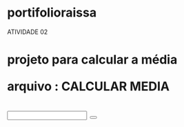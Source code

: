 # portifolioraissa

 ATIVIDADE 02

<h1> projeto para calcular a média 
 

  arquivo : CALCULAR MEDIA
 
  <label>
   <input>
    <button>
      <script>
        <body>
  
   tecnologia utilizada :
       java script
       google script
          
      erros encontrados está em "calcula média".
          
     dificuldade: foi para saber o resultado na exportação.
      
          descricao: Eu entendir atraves da aula dada que aprendemos como retornar a pagina , 
          alem disso o codigo dado para fazermos era pra nos saber calcular media .
          
          link para acesso do projeto :https://script.google.com/home
          
  
